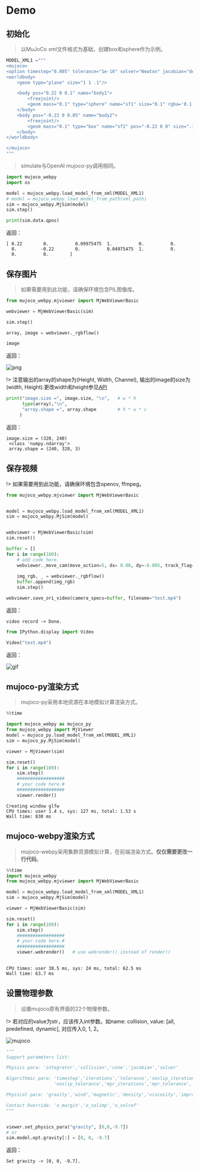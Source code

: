 # Demo



## 初始化

> 以MuJoCo xml文件格式为基础，创建box和sphere作为示例。

```python
MODEL_XML1 ="""
<mujoco>
<option timestep="0.005" tolerance="1e-10" solver="Newton" jacobian="dense" cone="pyramidal"/>
<worldbody>
    <geom type="plane" size="1 1 .1"/>

    <body pos="0.22 0 0.1" name="body1">
        <freejoint/>
        <geom mass="0.1" type="sphere" name="sf1" size="0.1" rgba='0.1 0.8 0.8 1'/>
    </body>
    <body pos="-0.22 0 0.05" name="body2">
        <freejoint/>
        <geom mass="0.1" type="box" name="sf2" pos="-0.22 0 0" size=".1 .2 0.05" rgba='1 1 0 1' />
    </body>
</worldbody>

</mujoco>
"""
```

> simulate与OpenAI mujoco-py调用相同。

```python
import mujoco_webpy 
import os

model = mujoco_webpy.load_model_from_xml(MODEL_XML1)
# model = mujoco_webpy.load_model_from_path(xml_path)
sim = mujoco_webpy.MjSim(model)
sim.step()

print(sim.data.qpos)
```

返回：

    [ 0.22        0.          0.09975475  1.          0.          0.
      0.         -0.22        0.          0.04975475  1.          0.
      0.          0.        ]


## 保存图片

> 如果需要用到此功能，请确保环境包含PIL图像库。

```python
from mujoco_webpy.mjviewer import MjWebViewerBasic

webviewer = MjWebViewerBasic(sim)

sim.step()

array, image = webviewer._rgbflow()

image
```
返回：



![png](images/output_5_0.png)


!> 注意输出的array的shape为(Height, Width, Channel), 输出的image的size为(width, Height).更改width和height参见[API](document/api/api_01.md)

```python
print("image.size =", image.size, "\n",   # w * h
      type(array),"\n", 
      "array.shape =", array.shape        # h * w * c
     )
```
返回：

    image.size = (320, 240) 
     <class 'numpy.ndarray'> 
     array.shape = (240, 320, 3)


## 保存视频

!> 如果需要用到此功能，请确保环境包含opencv, ffmpeg。

```python
from mujoco_webpy.mjviewer import MjWebViewerBasic


model = mujoco_webpy.load_model_from_xml(MODEL_XML1)
sim = mujoco_webpy.MjSim(model)


webviewer = MjWebViewerBasic(sim)
sim.reset()

buffer = []
for i in range(100):
    # add code here.
    webviewer._move_cam(move_action=5, dx= 0.00, dy=-0.005, track_flag=1, track_id=2)
    
    img_rgb, _ = webviewer._rgbflow()
    buffer.append(img_rgb)
    sim.step()

webviewer.save_ori_video(camera_specs=buffer, filename="test.mp4")
```
返回：

    video record -> Done.



```python
from IPython.display import Video

Video("test.mp4")
```
返回：

<!-- <video width="320" height="240" controls="controls"> 
  <source src="images/openaitest.mp4" type="video/mp4" >
</video>
 -->


![gif](images/move1.gif "segment")

## mujoco-py渲染方式

> mujoco-py采用本地资源在本地模拟计算渲染方式。

```python
%%time

import mujoco_webpy as mujoco_py
from mujoco_webpy import MjViewer
model = mujoco_py.load_model_from_xml(MODEL_XML1)
sim = mujoco_py.MjSim(model)

viewer = MjViewer(sim)

sim.reset()
for i in range(100):
    sim.step()    
    ##################
    # your code here.#
    ##################
    viewer.render()
```

    Creating window glfw
    CPU times: user 1.4 s, sys: 127 ms, total: 1.53 s
    Wall time: 830 ms


## mujoco-webpy渲染方式

> mujoco-webpy采用集群资源模拟计算，在前端渲染方式。**仅仅需要更改一行代码**。

```python
%%time
import mujoco_webpy
from mujoco_webpy.mjviewer import MjWebViewerBasic

model = mujoco_webpy.load_model_from_xml(MODEL_XML1)
sim = mujoco_webpy.MjSim(model)

viewer = MjWebViewerBasic(sim)

sim.reset()
for i in range(100):
    sim.step()
    ##################
    # your code here.#
    ##################
    viewer.webrender()   # use webrender() instead of render()
    

```

    CPU times: user 38.5 ms, sys: 24 ms, total: 62.5 ms
    Wall time: 63.7 ms


## 设置物理参数

> 设置mujoco原有界面的22个物理参数。

!> 若对应的value为str，应该传入int参数。如name: collision, value: [all, predefined, dynamic], 对应传入0, 1, 2。

![mujoco](image/mujoco_param.png)

```python
"""
Support parameters list:

Physics para: 'integrator','collision','cone','jacobian','solver'

Algorithmic para: 'timestep','iterations','tolerance','noslip_iterations',
                  'noslip_tolerance','mpr_iterations','mpr_tolerance','apirate'

Physical para: 'gravity','wind','magnetic','density','viscosity','impratio'

Contact Override: 'o_margin','o_solimp','o_solref'
"""


viewer.set_physics_para("gravity", [0,0,-9.7])
# or
sim.model.opt.gravity[:] = [0, 0, -9.7]
```
返回：

    Set gravity -> [0, 0, -9.7]. 

